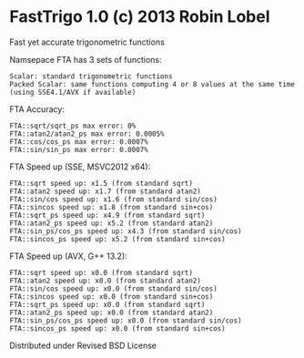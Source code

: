 FastTrigo 1.0 (c) 2013 Robin Lobel
=========
Fast yet accurate trigonometric functions

Namsepace FTA has 3 sets of functions:

    Scalar: standard trigonometric functions
    Packed Scalar: same functions computing 4 or 8 values at the same time (using SSE4.1/AVX if available)
  

FTA Accuracy:

    FTA::sqrt/sqrt_ps max error: 0%
    FTA::atan2/atan2_ps max error: 0.0005%
    FTA::cos/cos_ps max error: 0.0007%
    FTA::sin/sin_ps max error: 0.0007%

FTA Speed up (SSE, MSVC2012 x64):

    FTA::sqrt speed up: x1.5 (from standard sqrt)
    FTA::atan2 speed up: x1.7 (from standard atan2)
    FTA::sin/cos speed up: x1.6 (from standard sin/cos)
    FTA::sincos speed up: x1.8 (from standard sin+cos)
    FTA::sqrt_ps speed up: x4.9 (from standard sqrt)
    FTA::atan2_ps speed up: x5.2 (from standard atan2)
    FTA::sin_ps/cos_ps speed up: x4.3 (from standard sin/cos)
    FTA::sincos_ps speed up: x5.2 (from standard sin+cos)

FTA Speed up (AVX, G++ 13.2):

    FTA::sqrt speed up: x0.0 (from standard sqrt)
    FTA::atan2 speed up: x0.0 (from standard atan2)
    FTA::sin/cos speed up: x0.0 (from standard sin/cos)
    FTA::sincos speed up: x0.0 (from standard sin+cos)
    FTA::sqrt_ps speed up: x0.0 (from standard sqrt)
    FTA::atan2_ps speed up: x0.0 (from standard atan2)
    FTA::sin_ps/cos_ps speed up: x0.0 (from standard sin/cos)
    FTA::sincos_ps speed up: x0.0 (from standard sin+cos)

Distributed under Revised BSD License

